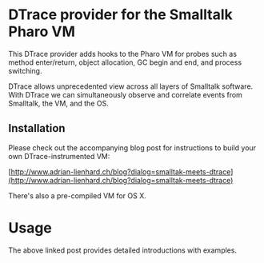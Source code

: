 # DTrace provider for the Smalltalk Pharo VM

This DTrace provider adds hooks to the Pharo VM for probes such as method enter/return, object allocation, GC begin and end, and process switching.

DTrace allows unprecedented view across all layers of Smalltalk software. With DTrace we can simultaneously observe and correlate events from Smalltalk, the VM, and the OS.

## Installation

Please check out the accompanying blog post for instructions to build your own DTrace-instrumented VM:

[http://www.adrian-lienhard.ch/blog?dialog=smalltak-meets-dtrace](http://www.adrian-lienhard.ch/blog?dialog=smalltak-meets-dtrace)

There's also a pre-compiled VM for OS X.

# Usage

The above linked post provides detailed introductions with examples.